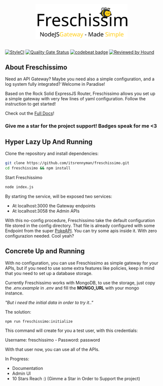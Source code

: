 <p align="center"><img src="./docs/_media/logo.svg" width="60%"><br/><br/></p>

[![StyleCI](https://github.styleci.io/repos/249683371/shield?branch=master)](https://github.styleci.io/repos/249683371)
[![Quality Gate Status](https://sonarcloud.io/api/project_badges/measure?project=itsrennyman_freschissimo&metric=alert_status)](https://sonarcloud.io/dashboard?id=itsrennyman_freschissimo)
[![codebeat badge](https://codebeat.co/badges/b1ee6796-128c-4e0d-870d-26ff38d612db)](https://codebeat.co/projects/github-com-itsrennyman-freschissimo-master)
[![Reviewed by Hound](https://img.shields.io/badge/Reviewed_by-Hound-8E64B0.svg)](https://houndci.com)

## About Freschissimo

Need an API Gateway? Maybe you need also a simple configuration, and a log system fully integrated? Welcome in Paradise!

Based on the Rock Solid ExpressJS Router, Freschissimo allows you set up a simple gateway with very few lines of yaml configuration. Follow the instruction to get started!

Check out the [Full Docs](https://itsrennyman.github.io/freschissimo)!

### Give me a star for the project support! Badges speak for me <3

## Hyper Lazy Up And Running

Clone the repository and install dependencies:

```bash
git clone https://github.com/itsrennyman/freschissimo.git
cd freschissimo && npm install
```

Start Freschissimo

```bash
node index.js
```

By starting the service, will be exposed two services:

- At localhost:3000 the Gateway endpoints
- At localhost:3058 the Admin APIs

With this no-config procedure, Freschissimo take the default configuration file stored in the config directory. That file is already configured with some Endpoint from the super [PokeAPI](https://pokeapi.co/). You can try some apis inside it. With zero configurazion needed. Cool yeah?

## Concrete Up and Running

With no configuration, you can use Freschissimo as simple gateway for your APIs, but if you need to use some extra features like policies, keep in mind that you need to set up a database storage.

Currently Freschissimo works with MongoDB, to use the storage, just copy the *.env.example* in *.env* and fill the **MONGO_URL** with your mongo instance. 

*"But i need the initial data in order to try it.."*

The solution:
```bash
npm run freschissimo:initialize
```

This command will create for you a test user, with this credentials:

Username: freschissimo - Password: password

With that user now, you can use all of the APIs.

In Progress:
- Documentation
- Admin UI
- 10 Stars Reach :) (Gimme a Star in Order to Support the project)